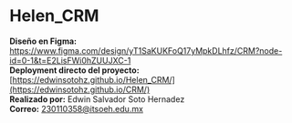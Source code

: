 # Helen_CRM
**Diseño en Figma:** https://www.figma.com/design/yT1SaKUKFoQ17yMpkDLhfz/CRM?node-id=0-1&t=E2LisFWi0hZUUJXC-1    
**Deployment directo del proyecto:** [https://edwinsotohz.github.io/Helen_CRM/](https://edwinsotohz.github.io/CRM/)   
**Realizado por:** Edwin Salvador Soto Hernadez   
**Correo:** 230110358@itsoeh.edu.mx

